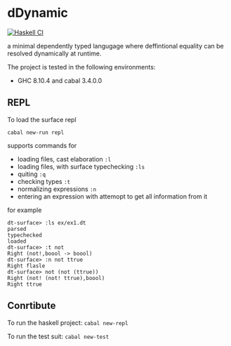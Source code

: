 # dDynamic
[![Haskell CI](https://github.com/marklemay/dDynamic/actions/workflows/haskell.yml/badge.svg)](https://github.com/marklemay/dDynamic/actions/workflows/haskell.yml)

a minimal dependently typed langugage where deffintional equality can be resolved dynamically at runtime.

The project is tested in the following environments:
- GHC 8.10.4 and cabal 3.4.0.0

## REPL

To load the surface repl
```
cabal new-run repl
```
supports commands for 
* loading files, cast elaboration `:l`
* loading files, with surface typechecking `:ls`
* quiting `:q`
* checking types `:t`
* normalizing expressions `:n`
* entering an expression with attemopt to get all information from it

for example
```
dt-surface> :ls ex/ex1.dt
parsed
typechecked
loaded
dt-surface> :t not
Right (not!,boool -> boool)
dt-surface> :n not ttrue
Right flasle
dt-surface> not (not (ttrue))
Right (not! (not! ttrue),boool)
Right ttrue
```

## Conrtibute
To run the haskell project: ```cabal new-repl```

To run the test suit: ```cabal new-test```

